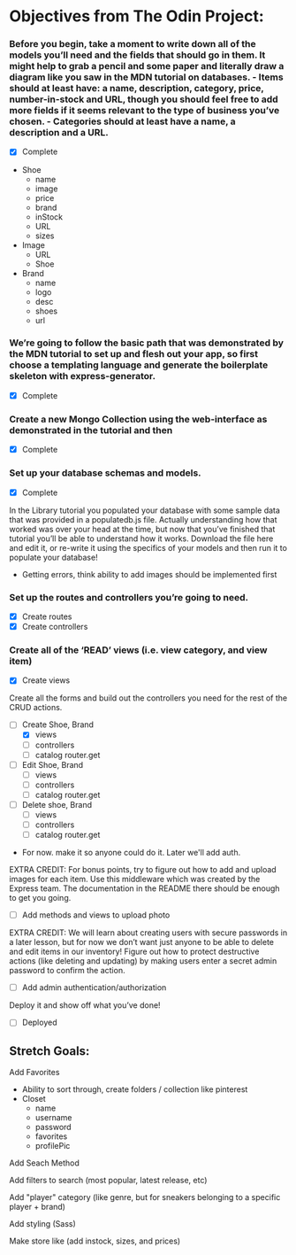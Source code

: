 # Objectives from The Odin Project:

### Before you begin, take a moment to write down all of the models you’ll need and the fields that should go in them. It might help to grab a pencil and some paper and literally draw a diagram like you saw in the MDN tutorial on databases. - Items should at least have: a name, description, category, price, number-in-stock and URL, though you should feel free to add more fields if it seems relevant to the type of business you’ve chosen. - Categories should at least have a name, a description and a URL.
- [X] Complete

- Shoe
  - name
  - image
  - price
  - brand
  - inStock
  - URL
  - sizes
- Image
  - URL
  - Shoe
- Brand
  - name
  - logo
  - desc
  - shoes
  - url



### We’re going to follow the basic path that was demonstrated by the MDN tutorial to set up and flesh out your app, so first choose a templating language and generate the boilerplate skeleton with express-generator.
- [X] Complete

### Create a new Mongo Collection using the web-interface as demonstrated in the tutorial and then 
- [X] Complete

### Set up your database schemas and models.
- [X] Complete

In the Library tutorial you populated your database with some sample data that was provided in a populatedb.js file. Actually understanding how that worked was over your head at the time, but now that you’ve finished that tutorial you’ll be able to understand how it works. Download the file here and edit it, or re-write it using the specifics of your models and then run it to populate your database!
- Getting errors, think ability to add images should be implemented first

### Set up the routes and controllers you’re going to need.
- [X] Create routes
- [X] Create controllers

### Create all of the ‘READ’ views (i.e. view category, and view item)
- [X] Create views

Create all the forms and build out the controllers you need for the rest of the CRUD actions.
- [ ] Create Shoe, Brand
  - [X] views
  - [ ] controllers
  - [ ] catalog router.get
- [ ] Edit Shoe, Brand
  - [ ] views
  - [ ] controllers
  - [ ] catalog router.get
- [ ] Delete shoe, Brand
  - [ ] views
  - [ ] controllers
  - [ ] catalog router.get
- For now. make it so anyone could do it. Later we'll add auth.

EXTRA CREDIT: For bonus points, try to figure out how to add and upload images for each item. Use this middleware which was created by the Express team. The documentation in the README there should be enough to get you going.
- [ ] Add methods and views to upload photo

EXTRA CREDIT: We will learn about creating users with secure passwords in a later lesson, but for now we don’t want just anyone to be able to delete and edit items in our inventory! Figure out how to protect destructive actions (like deleting and updating) by making users enter a secret admin password to confirm the action.
- [ ] Add admin authentication/authorization

Deploy it and show off what you’ve done!
- [ ] Deployed

## Stretch Goals:

Add Favorites
- Ability to sort through, create folders / collection like pinterest
- Closet
  - name
  - username
  - password
  - favorites
  - profilePic

Add Seach Method

Add filters to search (most popular, latest release, etc)

Add "player" category (like genre, but for sneakers belonging to a specific player + brand)

Add styling (Sass)

Make store like (add instock, sizes, and prices)
